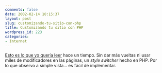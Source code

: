 ```yaml
---
comments: false
date: 2002-02-14 10:15:37
layout: post
slug: customizando-tu-sitio-con-php
title: Customizando tu sitio con PHP
wordpress_id: 223
categories:
- Internet
---
```


[Esto es lo que yo quería leer](http://www.evolt.org/article/Design_customization_with_PHP/17/20788/index.html) hace un tiempo. Sin dar más vueltas ni usar miles de modificadores en las páginas, un _style switcher_ hecho en PHP. Por lo que observo a simple vista… es fácil de implementar.
